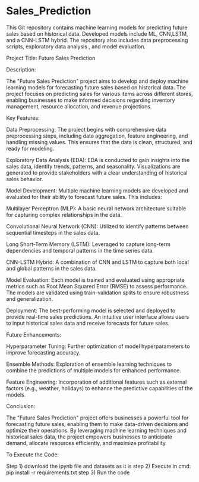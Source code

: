 # Sales_Prediction
This Git repository contains machine learning models for predicting future sales based on historical data. Developed models include ML, CNN,LSTM, and a CNN-LSTM hybrid. The repository also includes data preprocessing scripts, exploratory data analysis , and model evaluation.

Project Title: Future Sales Prediction

Description:

The "Future Sales Prediction" project aims to develop and deploy machine learning models for forecasting future sales based on historical data. The project focuses on predicting sales for various items across different stores, enabling businesses to make informed decisions regarding inventory management, resource allocation, and revenue projections.

Key Features:

Data Preprocessing: The project begins with comprehensive data preprocessing steps, including data aggregation, feature engineering, and handling missing values. This ensures that the data is clean, structured, and ready for modeling.

Exploratory Data Analysis (EDA): EDA is conducted to gain insights into the sales data, identify trends, patterns, and seasonality. Visualizations are generated to provide stakeholders with a clear understanding of historical sales behavior.

Model Development: Multiple machine learning models are developed and evaluated for their ability to forecast future sales. This includes:

Multilayer Perceptron (MLP): A basic neural network architecture suitable for capturing complex relationships in the data.

Convolutional Neural Network (CNN): Utilized to identify patterns between sequential timesteps in the sales data.

Long Short-Term Memory (LSTM): Leveraged to capture long-term dependencies and temporal patterns in the time series data.

CNN-LSTM Hybrid: A combination of CNN and LSTM to capture both local and global patterns in the sales data.

Model Evaluation: Each model is trained and evaluated using appropriate metrics such as Root Mean Squared Error (RMSE) to assess performance. The models are validated using train-validation splits to ensure robustness and generalization.

Deployment: The best-performing model is selected and deployed to provide real-time sales predictions. An intuitive user interface allows users to input historical sales data and receive forecasts for future sales.

Future Enhancements:

Hyperparameter Tuning: Further optimization of model hyperparameters to improve forecasting accuracy.

Ensemble Methods: Exploration of ensemble learning techniques to combine the predictions of multiple models for enhanced performance.

Feature Engineering: Incorporation of additional features such as external factors (e.g., weather, holidays) to enhance the predictive capabilities of the models.

Conclusion:

The "Future Sales Prediction" project offers businesses a powerful tool for forecasting future sales, enabling them to make data-driven decisions and optimize their operations. By leveraging machine learning techniques and historical sales data, the project empowers businesses to anticipate demand, allocate resources efficiently, and maximize profitability.


To Execute the Code:

Step 1) download the ipynb file and datasets as it is
step 2) Execute in cmd: pip install -r requirements.txt
step 3) Run the code

